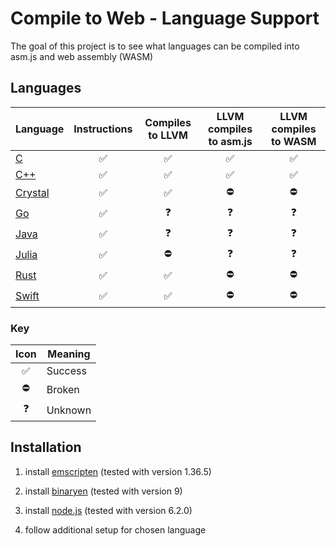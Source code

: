 # Compile to Web - Language Support

The goal of this project is to see what languages can be compiled into asm.js
and web assembly (WASM)

## Languages

| Language                     | Instructions       | Compiles to LLVM   | LLVM compiles to asm.js | LLVM compiles to WASM |
|------------------------------|:------------------:|:------------------:|:-----------------------:|:---------------------:|
| [C](C/README.md)             | :white_check_mark: | :white_check_mark: | :white_check_mark:      | :white_check_mark:    |
| [C++](C++/README.md)         | :white_check_mark: | :white_check_mark: | :white_check_mark:      | :white_check_mark:    |
| [Crystal](Crystal/README.md) | :white_check_mark: | :white_check_mark: | :no_entry:              | :no_entry:            |
| [Go](Go/README.md)           | :white_check_mark: | :question:         | :question:              | :question:            |
| [Java](Java/README.md)       | :white_check_mark: | :question:         | :question:              | :question:            |
| [Julia](Julia/README.md)     | :white_check_mark: | :no_entry:         | :question:              | :question:            |
| [Rust](Rust/README.md)       | :white_check_mark: | :white_check_mark: | :no_entry:              | :no_entry:            |
| [Swift](Swift/README.md)     | :white_check_mark: | :white_check_mark: | :no_entry:              | :no_entry:            |

### Key

| Icon               | Meaning |
|:------------------:|---------|
| :white_check_mark: | Success |
| :no_entry:         | Broken  |
| :question:         | Unknown |

## Installation

1.  install [emscripten](https://kripken.github.io/emscripten-site/docs/getting_started/downloads.html)
    (tested with version 1.36.5)

2.  install [binaryen](https://github.com/kripken/emscripten/wiki/WebAssembly#building-webassembly-now)
    (tested with version 9)

3.  install [node.js](https://nodejs.org/en/download/)
    (tested with version 6.2.0)

4.  follow additional setup for chosen language
